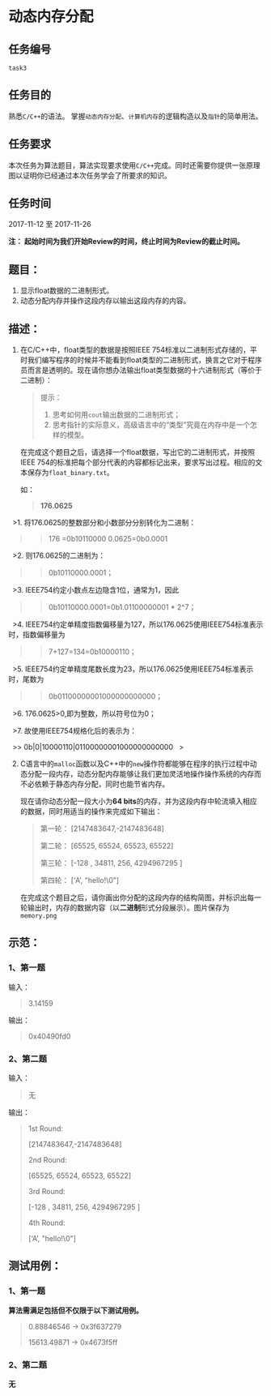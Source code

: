 # 动态内存分配

## 任务编号

`task3`

## 任务目的

熟悉`C/C++`的语法。
掌握`动态内存分配`、`计算机内存`的逻辑构造以及`指针`的简单用法。

## 任务要求

本次任务为算法题目，算法实现要求使用`C/C++`完成。同时还需要你提供一张原理图以证明你已经通过本次任务学会了所要求的知识。

## 任务时间

2017-11-12 至 2017-11-26

**注： 起始时间为我们开始Review的时间，终止时间为Review的截止时间。**

## 题目：

1. 显示float数据的二进制形式。
2. 动态分配内存并操作这段内存以输出这段内存的内容。

## 描述：

1. 在C/C++中，float类型的数据是按照IEEE 754标准以二进制形式存储的，平时我们编写程序的时候并不能看到float类型的二进制形式，换言之它对于程序员而言是透明的。现在请你想办法输出float类型数据的十六进制形式（等价于二进制）：

   > 提示：
   >
   > 1. 思考如何用`cout`输出数据的二进制形式；
   > 2. 思考指针的实际意义，高级语言中的“类型”究竟在内存中是一个怎样的模型。

   在完成这个题目之后，请选择一个float数据，写出它的二进制形式，并按照IEEE 754的标准把每个部分代表的内容都标记出来，要求写出过程。相应的文本保存为`float_binary.txt`。

   如：

   >**176.0625**
   >
   >1. 将176.0625的整数部分和小数部分分别转化为二进制：
   >
   >> 176 =0b10110000
   >> 0.0625=0b0.0001
   >
   >2. 则176.0625的二进制为：
   >> 0b10110000.0001；
   >
   >3. IEEE754约定小数点左边隐含1位，通常为1，因此
   >
   >> 0b10110000.0001=0b1.01100000001 * 2^7；
   >
   >4. IEEE754约定单精度指数偏移量为127，所以176.0625使用IEEE754标准表示时，指数偏移量为
   >
   >> 7+127=134=0b10000110；
   >
   >5. IEEE754约定单精度尾数长度为23，所以176.0625使用IEEE754标准表示时，尾数为
   >
   >> 0b01100000001000000000000；
   >
   >6. 176.0625>0,即为整数，所以符号位为0；
   >
   >7. 故使用IEEE754规格化后的表示为：
   >
   >> 0b|0|10000110|01100000001000000000000
   >

2. C语言中的`malloc`函数以及C++中的`new`操作符都能够在程序的执行过程中动态分配一段内存，动态分配内存能够让我们更加灵活地操作操作系统的内存而不必依赖于静态内存分配，同时也能节省内存。

   现在请你动态分配一段大小为**64 bits**的内存，并为这段内存中轮流填入相应的数据，同时用适当的操作来完成如下输出：

   > 第一轮：
   > [2147483647,-2147483648]
   >
   > 第二轮：
   > [65525, 65524, 65523, 65522]
   >
   > 第三轮：
   > [-128 , 34811, 256, 4294967295 ]
   >
   > 第四轮：
   > [‘A’, "hello!\0"]

   在完成这个题目之后，请你画出你分配的这段内存的结构简图，并标识出每一轮输出时，内存的数据内容（以**二进制**形式分段展示）。图片保存为`memory.png`

## 示范：

### 1、第一题

输入：

> 3.14159

输出：

>0x40490fd0

### 2、第二题

输入：

> 无

输出：

> 1st Round:
>
> [2147483647,-2147483648]
>
> 2nd Round:
>
> [65525, 65524, 65523, 65522]
>
> 3rd Round:
>
> [-128 , 34811, 256, 4294967295 ]
>
> 4th Round:
>
> [‘A’, "hello!\0"]

## 测试用例：

### 1、第一题

**算法需满足包括但不仅限于以下测试用例。**

> 0.88846546 -> 0x3f637279
>
> 15613.49871 -> 0x4673f5ff

### 2、第二题

**无**

